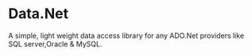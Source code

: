 # Data.Net
A simple, light weight data access library for any ADO.Net providers like SQL server,Oracle &amp; MySQL.
